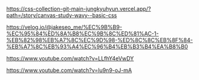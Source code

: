 https://css-collection-git-main-jungkyuhyun.vercel.app/?path=/story/canvas-study-wavy--basic-css

https://velog.io/@jakeseo_me/%EC%9B%B9-%EC%95%84%ED%8A%B8%EC%9B%8C%ED%81%AC-1-%EB%82%98%EB%A7%8C%EC%9D%98-%ED%8C%8C%EB%8F%84-%EB%A7%8C%EB%93%A4%EC%96%B4%EB%B3%B4%EA%B8%B0

https://www.youtube.com/watch?v=LLfhY4eVwDY

https://www.youtube.com/watch?v=lu9n9-oJ-mA